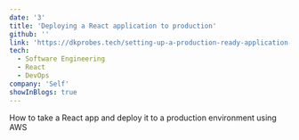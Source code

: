 ```yaml
---
date: '3'
title: 'Deploying a React application to production'
github: ''
link: 'https://dkprobes.tech/setting-up-a-production-ready-application-with-react/'
tech:
  - Software Engineering
  - React
  - DevOps
company: 'Self'
showInBlogs: true
---
```


How to take a React app and deploy it to a production environment using AWS
